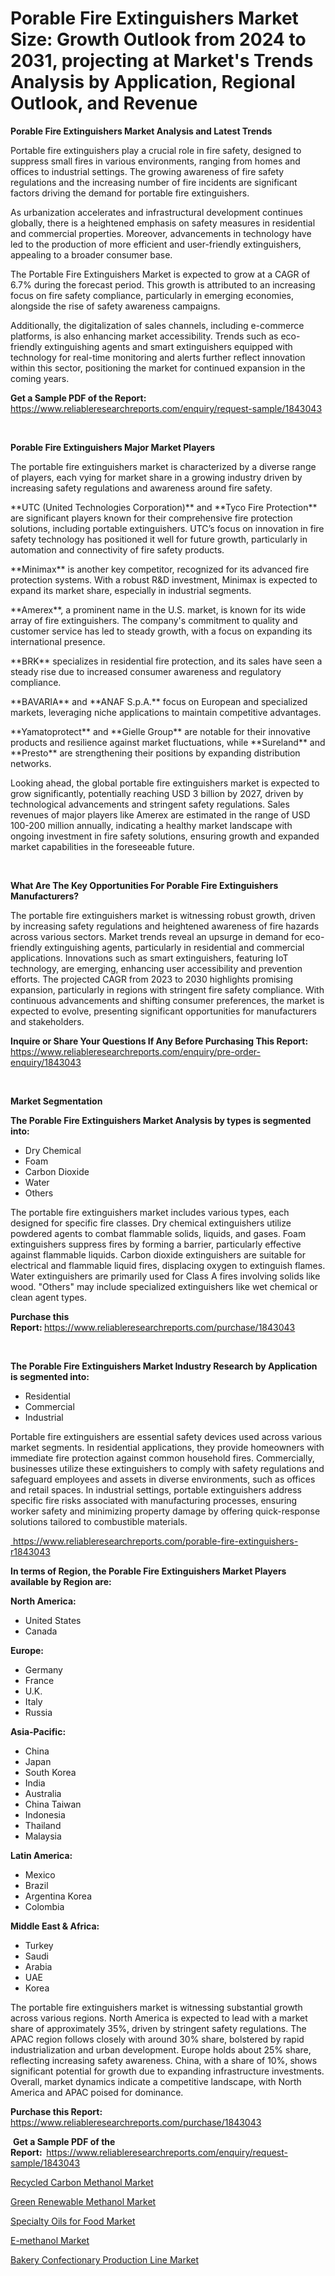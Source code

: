 <p><h1>Porable Fire Extinguishers Market Size: Growth Outlook from 2024 to 2031, projecting at Market's Trends Analysis by Application, Regional Outlook, and Revenue</h1></p><p><strong>Porable Fire Extinguishers Market Analysis and Latest Trends</strong></p>
<p><p>Portable fire extinguishers play a crucial role in fire safety, designed to suppress small fires in various environments, ranging from homes and offices to industrial settings. The growing awareness of fire safety regulations and the increasing number of fire incidents are significant factors driving the demand for portable fire extinguishers. </p><p>As urbanization accelerates and infrastructural development continues globally, there is a heightened emphasis on safety measures in residential and commercial properties. Moreover, advancements in technology have led to the production of more efficient and user-friendly extinguishers, appealing to a broader consumer base. </p><p>The Portable Fire Extinguishers Market is expected to grow at a CAGR of 6.7% during the forecast period. This growth is attributed to an increasing focus on fire safety compliance, particularly in emerging economies, alongside the rise of safety awareness campaigns. </p><p>Additionally, the digitalization of sales channels, including e-commerce platforms, is also enhancing market accessibility. Trends such as eco-friendly extinguishing agents and smart extinguishers equipped with technology for real-time monitoring and alerts further reflect innovation within this sector, positioning the market for continued expansion in the coming years.</p></p>
<p><strong>Get a Sample PDF of the Report:&nbsp;</strong> <a href="https://www.reliableresearchreports.com/enquiry/request-sample/1843043?utm_campaign=1735&utm_medium=2&utm_source=Github&utm_content=ia&utm_term=19102024&utm_id=porable-fire-extinguishers">https://www.reliableresearchreports.com/enquiry/request-sample/1843043</a></p>
<p>&nbsp;</p>
<p><strong>Porable Fire Extinguishers Major Market Players</strong></p>
<p><p>The portable fire extinguishers market is characterized by a diverse range of players, each vying for market share in a growing industry driven by increasing safety regulations and awareness around fire safety.</p><p>**UTC (United Technologies Corporation)** and **Tyco Fire Protection** are significant players known for their comprehensive fire protection solutions, including portable extinguishers. UTC’s focus on innovation in fire safety technology has positioned it well for future growth, particularly in automation and connectivity of fire safety products.</p><p>**Minimax** is another key competitor, recognized for its advanced fire protection systems. With a robust R&D investment, Minimax is expected to expand its market share, especially in industrial segments. </p><p>**Amerex**, a prominent name in the U.S. market, is known for its wide array of fire extinguishers. The company's commitment to quality and customer service has led to steady growth, with a focus on expanding its international presence.</p><p>**BRK** specializes in residential fire protection, and its sales have seen a steady rise due to increased consumer awareness and regulatory compliance. </p><p>**BAVARIA** and **ANAF S.p.A.** focus on European and specialized markets, leveraging niche applications to maintain competitive advantages. </p><p>**Yamatoprotect** and **Gielle Group** are notable for their innovative products and resilience against market fluctuations, while **Sureland** and **Presto** are strengthening their positions by expanding distribution networks.</p><p>Looking ahead, the global portable fire extinguishers market is expected to grow significantly, potentially reaching USD 3 billion by 2027, driven by technological advancements and stringent safety regulations. Sales revenues of major players like Amerex are estimated in the range of USD 100-200 million annually, indicating a healthy market landscape with ongoing investment in fire safety solutions, ensuring growth and expanded market capabilities in the foreseeable future.</p></p>
<p>&nbsp;</p>
<p><strong>What Are The Key Opportunities For Porable Fire Extinguishers Manufacturers?</strong></p>
<p><p>The portable fire extinguishers market is witnessing robust growth, driven by increasing safety regulations and heightened awareness of fire hazards across various sectors. Market trends reveal an upsurge in demand for eco-friendly extinguishing agents, particularly in residential and commercial applications. Innovations such as smart extinguishers, featuring IoT technology, are emerging, enhancing user accessibility and prevention efforts. The projected CAGR from 2023 to 2030 highlights promising expansion, particularly in regions with stringent fire safety compliance. With continuous advancements and shifting consumer preferences, the market is expected to evolve, presenting significant opportunities for manufacturers and stakeholders.</p></p>
<p><strong>Inquire or Share Your Questions If Any Before Purchasing This Report:</strong> <a href="https://www.reliableresearchreports.com/enquiry/pre-order-enquiry/1843043?utm_campaign=1735&utm_medium=2&utm_source=Github&utm_content=ia&utm_term=19102024&utm_id=porable-fire-extinguishers">https://www.reliableresearchreports.com/enquiry/pre-order-enquiry/1843043</a></p>
<p>&nbsp;</p>
<p><strong>Market Segmentation</strong></p>
<p><strong>The Porable Fire Extinguishers Market Analysis by types is segmented into:</strong></p>
<p><ul><li>Dry Chemical</li><li>Foam</li><li>Carbon Dioxide</li><li>Water</li><li>Others</li></ul></p>
<p><p>The portable fire extinguishers market includes various types, each designed for specific fire classes. Dry chemical extinguishers utilize powdered agents to combat flammable solids, liquids, and gases. Foam extinguishers suppress fires by forming a barrier, particularly effective against flammable liquids. Carbon dioxide extinguishers are suitable for electrical and flammable liquid fires, displacing oxygen to extinguish flames. Water extinguishers are primarily used for Class A fires involving solids like wood. "Others" may include specialized extinguishers like wet chemical or clean agent types.</p></p>
<p><strong>Purchase this Report:&nbsp;</strong><a href="https://www.reliableresearchreports.com/purchase/1843043?utm_campaign=1735&utm_medium=2&utm_source=Github&utm_content=ia&utm_term=19102024&utm_id=porable-fire-extinguishers">https://www.reliableresearchreports.com/purchase/1843043</a></p>
<p>&nbsp;</p>
<p><strong>The Porable Fire Extinguishers Market Industry Research by Application is segmented into:</strong></p>
<p><ul><li>Residential</li><li>Commercial</li><li>Industrial</li></ul></p>
<p><p>Portable fire extinguishers are essential safety devices used across various market segments. In residential applications, they provide homeowners with immediate fire protection against common household fires. Commercially, businesses utilize these extinguishers to comply with safety regulations and safeguard employees and assets in diverse environments, such as offices and retail spaces. In industrial settings, portable extinguishers address specific fire risks associated with manufacturing processes, ensuring worker safety and minimizing property damage by offering quick-response solutions tailored to combustible materials.</p></p>
<p><a href="https://www.reliableresearchreports.com/porable-fire-extinguishers-r1843043?utm_campaign=1735&utm_medium=2&utm_source=Github&utm_content=ia&utm_term=19102024&utm_id=porable-fire-extinguishers">&nbsp;https://www.reliableresearchreports.com/porable-fire-extinguishers-r1843043</a></p>
<p><strong>In terms of Region, the Porable Fire Extinguishers Market Players available by Region are:</strong></p>
<p>
    <p> <strong> North America: </strong>
        <ul>
            <li>United States</li>
            <li>Canada</li>
        </ul>
        </p> 
    <p> <strong> Europe: </strong>
        <ul>
            <li>Germany</li>
            <li>France</li>
            <li>U.K.</li>
            <li>Italy</li>
            <li>Russia</li>
        </ul>
        </p> 
    <p> <strong> Asia-Pacific: </strong>
        <ul>
            <li>China</li>
            <li>Japan</li>
            <li>South Korea</li>
            <li>India</li>
            <li>Australia</li>
            <li>China Taiwan</li>
            <li>Indonesia</li>
            <li>Thailand</li>
            <li>Malaysia</li>
        </ul>
        </p> 
    <p> <strong> Latin America: </strong>
        <ul>
            <li>Mexico</li>
            <li>Brazil</li>
            <li>Argentina Korea</li>
            <li>Colombia</li>
        </ul>
        </p> 
    <p> <strong> Middle East & Africa: </strong>
        <ul>
            <li>Turkey</li>
            <li>Saudi</li>
            <li>Arabia</li>
            <li>UAE</li>
            <li>Korea</li>
        </ul>
    </p>
    </p>
<p><p>The portable fire extinguishers market is witnessing substantial growth across various regions. North America is expected to lead with a market share of approximately 35%, driven by stringent safety regulations. The APAC region follows closely with around 30% share, bolstered by rapid industrialization and urban development. Europe holds about 25% share, reflecting increasing safety awareness. China, with a share of 10%, shows significant potential for growth due to expanding infrastructure investments. Overall, market dynamics indicate a competitive landscape, with North America and APAC poised for dominance.</p></p>
<p><strong>Purchase this Report: </strong><a href="https://www.reliableresearchreports.com/purchase/1843043?utm_campaign=1735&utm_medium=2&utm_source=Github&utm_content=ia&utm_term=19102024&utm_id=porable-fire-extinguishers">https://www.reliableresearchreports.com/purchase/1843043</a></p>
<p>&nbsp;<strong>Get a Sample PDF of the Report:&nbsp;&nbsp;</strong><a href="https://www.reliableresearchreports.com/enquiry/request-sample/1843043?utm_campaign=1735&utm_medium=2&utm_source=Github&utm_content=ia&utm_term=19102024&utm_id=porable-fire-extinguishers">https://www.reliableresearchreports.com/enquiry/request-sample/1843043</a></p>
<p><strong></strong></p>
<p><p><a href="https://www.linkedin.com/pulse/recycled-carbon-methanol-market-outlook-current-assessment-future-u49bf?utm_campaign=1735&utm_medium=2&utm_source=Github&utm_content=ia&utm_term=19102024&utm_id=porable-fire-extinguishers">Recycled Carbon Methanol Market</a></p><p><a href="https://www.linkedin.com/pulse/global-green-renewable-methanol-market-opportunities-forecast-br4zf?utm_campaign=1735&utm_medium=2&utm_source=Github&utm_content=ia&utm_term=19102024&utm_id=porable-fire-extinguishers">Green Renewable Methanol Market</a></p><p><a href="https://www.linkedin.com/pulse/pioneering-growth-analyzing-global-specialty-oils-food-market-6opjf?utm_campaign=1735&utm_medium=2&utm_source=Github&utm_content=ia&utm_term=19102024&utm_id=porable-fire-extinguishers">Specialty Oils for Food Market</a></p><p><a href="https://www.linkedin.com/pulse/global-e-methanol-industry-analysis-report-market-size-share-ywfdf?utm_campaign=1735&utm_medium=2&utm_source=Github&utm_content=ia&utm_term=19102024&utm_id=porable-fire-extinguishers">E-methanol Market</a></p><p><a href="https://github.com/lawriesievelwij/Market-Research-Report-List-1/blob/main/bakery-confectionary-production-line-market.md?utm_campaign=1735&utm_medium=2&utm_source=Github&utm_content=ia&utm_term=19102024&utm_id=porable-fire-extinguishers">Bakery Confectionary Production Line Market</a></p></p>